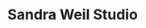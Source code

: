 ---
title: "Sandra Weil Studio"
url: /ciudad-de-mexico/sandra-weil-studio-avenida-horacio/
shop: Kleidung
---